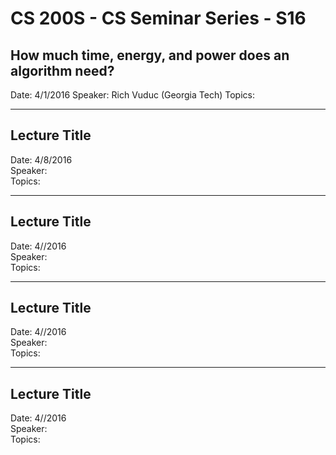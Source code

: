 CS 200S - CS Seminar Series - S16
======================================================================
## How much time, energy, and power does an algorithm need?
Date: 4/1/2016
Speaker: Rich Vuduc (Georgia Tech)
Topics: 

----------------------------------------------------------------------
## Lecture Title
Date: 4/8/2016  
Speaker:   
Topics:  

----------------------------------------------------------------------
## Lecture Title
Date: 4//2016  
Speaker:   
Topics:   

----------------------------------------------------------------------
## Lecture Title
Date: 4//2016   
Speaker:   
Topics:  

----------------------------------------------------------------------
## Lecture Title
Date: 4//2016  
Speaker:   
Topics:  

